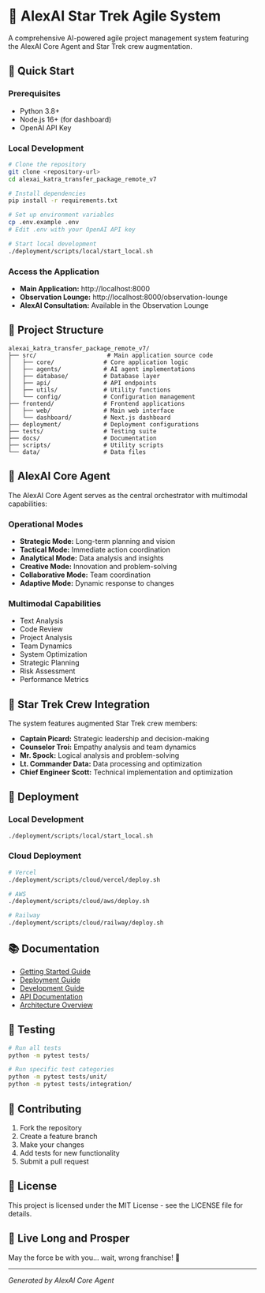 # 🖖 AlexAI Star Trek Agile System

A comprehensive AI-powered agile project management system featuring the AlexAI Core Agent and Star Trek crew augmentation.

## 🚀 Quick Start

### Prerequisites
- Python 3.8+
- Node.js 16+ (for dashboard)
- OpenAI API Key

### Local Development
```bash
# Clone the repository
git clone <repository-url>
cd alexai_katra_transfer_package_remote_v7

# Install dependencies
pip install -r requirements.txt

# Set up environment variables
cp .env.example .env
# Edit .env with your OpenAI API key

# Start local development
./deployment/scripts/local/start_local.sh
```

### Access the Application
- **Main Application:** http://localhost:8000
- **Observation Lounge:** http://localhost:8000/observation-lounge
- **AlexAI Consultation:** Available in the Observation Lounge

## 📁 Project Structure

```
alexai_katra_transfer_package_remote_v7/
├── src/                    # Main application source code
│   ├── core/              # Core application logic
│   ├── agents/            # AI agent implementations
│   ├── database/          # Database layer
│   ├── api/               # API endpoints
│   ├── utils/             # Utility functions
│   └── config/            # Configuration management
├── frontend/              # Frontend applications
│   ├── web/               # Main web interface
│   └── dashboard/         # Next.js dashboard
├── deployment/            # Deployment configurations
├── tests/                 # Testing suite
├── docs/                  # Documentation
├── scripts/               # Utility scripts
└── data/                  # Data files
```

## 🤖 AlexAI Core Agent

The AlexAI Core Agent serves as the central orchestrator with multimodal capabilities:

### Operational Modes
- **Strategic Mode:** Long-term planning and vision
- **Tactical Mode:** Immediate action coordination
- **Analytical Mode:** Data analysis and insights
- **Creative Mode:** Innovation and problem-solving
- **Collaborative Mode:** Team coordination
- **Adaptive Mode:** Dynamic response to changes

### Multimodal Capabilities
- Text Analysis
- Code Review
- Project Analysis
- Team Dynamics
- System Optimization
- Strategic Planning
- Risk Assessment
- Performance Metrics

## 🖖 Star Trek Crew Integration

The system features augmented Star Trek crew members:

- **Captain Picard:** Strategic leadership and decision-making
- **Counselor Troi:** Empathy analysis and team dynamics
- **Mr. Spock:** Logical analysis and problem-solving
- **Lt. Commander Data:** Data processing and optimization
- **Chief Engineer Scott:** Technical implementation and optimization

## 🚀 Deployment

### Local Development
```bash
./deployment/scripts/local/start_local.sh
```

### Cloud Deployment
```bash
# Vercel
./deployment/scripts/cloud/vercel/deploy.sh

# AWS
./deployment/scripts/cloud/aws/deploy.sh

# Railway
./deployment/scripts/cloud/railway/deploy.sh
```

## 📚 Documentation

- [Getting Started Guide](docs/guides/getting_started.md)
- [Deployment Guide](docs/guides/deployment.md)
- [Development Guide](docs/guides/development.md)
- [API Documentation](docs/api/endpoints.md)
- [Architecture Overview](docs/architecture/system_overview.md)

## 🧪 Testing

```bash
# Run all tests
python -m pytest tests/

# Run specific test categories
python -m pytest tests/unit/
python -m pytest tests/integration/
```

## 🤝 Contributing

1. Fork the repository
2. Create a feature branch
3. Make your changes
4. Add tests for new functionality
5. Submit a pull request

## 📄 License

This project is licensed under the MIT License - see the LICENSE file for details.

## 🖖 Live Long and Prosper

May the force be with you... wait, wrong franchise! 🖖

---

*Generated by AlexAI Core Agent*
